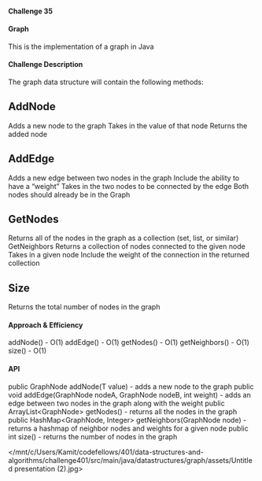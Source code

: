 #### Challenge 35
#### Graph
This is the implementation of a graph in Java

#### Challenge Description
The graph data structure will contain the following methods:

## AddNode
Adds a new node to the graph
Takes in the value of that node
Returns the added node
## AddEdge
Adds a new edge between two nodes in the graph
Include the ability to have a “weight”
Takes in the two nodes to be connected by the edge
Both nodes should already be in the Graph
## GetNodes
Returns all of the nodes in the graph as a collection (set, list, or similar)
GetNeighbors
Returns a collection of nodes connected to the given node
Takes in a given node
Include the weight of the connection in the returned collection
## Size
Returns the total number of nodes in the graph

#### Approach & Efficiency
addNode() - O(1)
addEdge() - O(1)
getNodes() - O(1)
getNeighbors() - O(1)
size() - O(1)

#### API
public GraphNode addNode(T value) - adds a new node to the graph
public void addEdge(GraphNode<T> nodeA, GraphNode<T> nodeB, int weight) - adds an edge between two nodes in the graph along with the weight
public ArrayList<GraphNode<T>> getNodes() - returns all the nodes in the graph
public HashMap<GraphNode<T>, Integer> getNeighbors(GraphNode<T> node) - returns a hashmap of neighbor nodes and weights for a given node
public int size() - returns the number of nodes in the graph

</mnt/c/Users/Kamit/codefellows/401/data-structures-and-algorithms/challenge401/src/main/java/datastructures/graph/assets/Untitled presentation (2).jpg>
